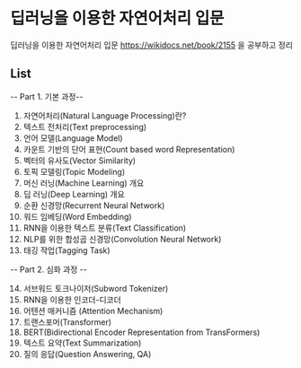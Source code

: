 # 딥러닝을 이용한 자연어처리 입문
딥러닝을 이용한 자연어처리 입문 https://wikidocs.net/book/2155 을 공부하고 정리

## List
-- Part 1. 기본 과정--

1. 자연어처리(Natural Language Processing)란?
2. 텍스트 전처리(Text preprocessing)
3. 언어 모델(Language Model)
4. 카운트 기반의 단어 표현(Count based word Representation)
5. 벡터의 유사도(Vector Similarity)
6. 토픽 모델링(Topic Modeling)
7. 머신 러닝(Machine Learning) 개요
8. 딥 러닝(Deep Learning) 개요
9. 순환 신경망(Recurrent Neural Network)
10. 워드 임베딩(Word Embedding)
11. RNN을 이용한 텍스트 분류(Text Classification)
12. NLP를 위한 합성곱 신경망(Convolution Neural Network)
13. 태깅 작업(Tagging Task)

-- Part 2. 심화 과정 --

14. 서브워드 토크나이저(Subword Tokenizer)
15. RNN을 이용한 인코더-디코더
16. 어텐션 매커니즘 (Attention Mechanism)
17. 트랜스포머(Transformer)
18. BERT(Bidirectional Encoder Representation from TransFormers)
19. 텍스트 요약(Text Summarization)
20. 질의 응답(Question Answering, QA)
